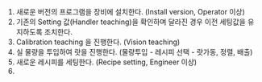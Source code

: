 1. 새로운 버전의 프로그램을 장비에 설치한다. (Install version, Operator 이상)
2. 기존의 Setting 값(Handler teaching)을 확인하며 달라진 경우 이전 세팅값을 유지하도록 조치한다.
3. Calibration teaching 을 진행한다. (Vision teaching)
4. 실 물량을 투입하여 랏을 진행한다. (물량투입 - 레시피 선택 - 랏가동, 정렬, 배출)
5. 새로운 레시피를 세팅한다. (Recipe setting, Engineer 이상)
6. 